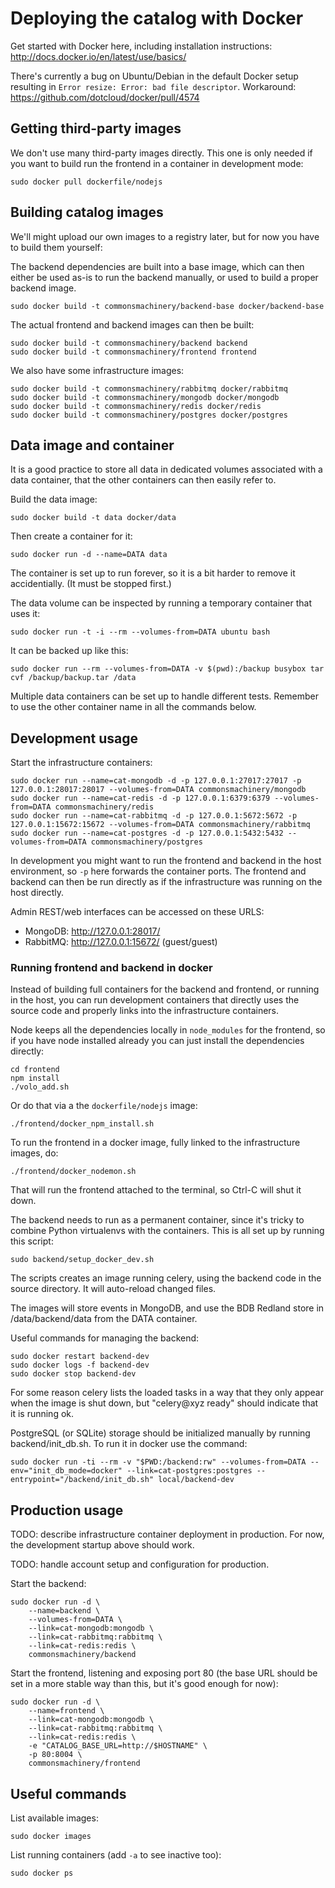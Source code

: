 Deploying the catalog with Docker
=================================

Get started with Docker here, including installation instructions:
http://docs.docker.io/en/latest/use/basics/

There's currently a bug on Ubuntu/Debian in the default Docker setup
resulting in `Error resize: Error: bad file descriptor`.  Workaround:
https://github.com/dotcloud/docker/pull/4574


Getting third-party images
--------------------------

We don't use many third-party images directly.  This one is only
needed if you want to build run the frontend in a container in
development mode:

    sudo docker pull dockerfile/nodejs


Building catalog images
-----------------------

We'll might upload our own images to a registry later, but for now you
have to build them yourself:

The backend dependencies are built into a base image, which can then
either be used as-is to run the backend manually, or used to build a
proper backend image.

    sudo docker build -t commonsmachinery/backend-base docker/backend-base

The actual frontend and backend images can then be built:

    sudo docker build -t commonsmachinery/backend backend
    sudo docker build -t commonsmachinery/frontend frontend

We also have some infrastructure images:

    sudo docker build -t commonsmachinery/rabbitmq docker/rabbitmq
    sudo docker build -t commonsmachinery/mongodb docker/mongodb
    sudo docker build -t commonsmachinery/redis docker/redis
    sudo docker build -t commonsmachinery/postgres docker/postgres


Data image and container
------------------------

It is a good practice to store all data in dedicated volumes
associated with a data container, that the other containers can then
easily refer to.

Build the data image:

    sudo docker build -t data docker/data

Then create a container for it:

    sudo docker run -d --name=DATA data

The container is set up to run forever, so it is a bit harder to
remove it accidentially.  (It must be stopped first.)

The data volume can be inspected by running a temporary container that
uses it:

    sudo docker run -t -i --rm --volumes-from=DATA ubuntu bash

It can be backed up like this:

    sudo docker run --rm --volumes-from=DATA -v $(pwd):/backup busybox tar cvf /backup/backup.tar /data

Multiple data containers can be set up to handle different tests.
Remember to use the other container name in all the commands below.

Development usage
-----------------

Start the infrastructure containers:

    sudo docker run --name=cat-mongodb -d -p 127.0.0.1:27017:27017 -p 127.0.0.1:28017:28017 --volumes-from=DATA commonsmachinery/mongodb
    sudo docker run --name=cat-redis -d -p 127.0.0.1:6379:6379 --volumes-from=DATA commonsmachinery/redis
    sudo docker run --name=cat-rabbitmq -d -p 127.0.0.1:5672:5672 -p 127.0.0.1:15672:15672 --volumes-from=DATA commonsmachinery/rabbitmq
    sudo docker run --name=cat-postgres -d -p 127.0.0.1:5432:5432 --volumes-from=DATA commonsmachinery/postgres

In development you might want to run the frontend and backend in the
host environment, so `-p` here forwards the container ports.  The
frontend and backend can then be run directly as if the infrastructure
was running on the host directly.

Admin REST/web interfaces can be accessed on these URLS:

* MongoDB: http://127.0.0.1:28017/
* RabbitMQ: http://127.0.0.1:15672/ (guest/guest)


### Running frontend and backend in docker

Instead of building full containers for the backend and frontend, or
running in the host, you can run development containers that directly
uses the source code and properly links into the infrastructure
containers.

Node keeps all the dependencies locally in `node_modules` for the
frontend, so if you have node installed already you can just install
the dependencies directly:
    
    cd frontend
    npm install
    ./volo_add.sh
    
Or do that via a the `dockerfile/nodejs` image:

    ./frontend/docker_npm_install.sh
    
To run the frontend in a docker image, fully linked to the
infrastructure images, do:

    ./frontend/docker_nodemon.sh

That will run the frontend attached to the terminal, so Ctrl-C will
shut it down.

The backend needs to run as a permanent container, since it's tricky
to combine Python virtualenvs with the containers.  This is all set up
by running this script:

    sudo backend/setup_docker_dev.sh

The scripts creates an image running celery, using the backend code in
the source directory.  It will auto-reload changed files.

The images will store events in MongoDB, and use the BDB Redland store
in /data/backend/data from the DATA container. 

Useful commands for managing the backend:

    sudo docker restart backend-dev
    sudo docker logs -f backend-dev
    sudo docker stop backend-dev

For some reason celery lists the loaded tasks in a way that they only
appear when the image is shut down, but "celery@xyz ready" should
indicate that it is running ok.

PostgreSQL (or SQLite) storage should be initialized manually by running backend/init_db.sh.
To run it in docker use the command:

    sudo docker run -ti --rm -v "$PWD:/backend:rw" --volumes-from=DATA --env="init_db_mode=docker" --link=cat-postgres:postgres --entrypoint="/backend/init_db.sh" local/backend-dev

Production usage
----------------

TODO: describe infrastructure container deployment in production.  For
now, the development startup above should work.

TODO: handle account setup and configuration for production.

Start the backend:

    sudo docker run -d \
        --name=backend \
        --volumes-from=DATA \
        --link=cat-mongodb:mongodb \
        --link=cat-rabbitmq:rabbitmq \
        --link=cat-redis:redis \
        commonsmachinery/backend


Start the frontend, listening and exposing port 80 (the base URL
should be set in a more stable way than this, but it's good enough for
now):

    sudo docker run -d \
        --name=frontend \
        --link=cat-mongodb:mongodb \
        --link=cat-rabbitmq:rabbitmq \
        --link=cat-redis:redis \
        -e "CATALOG_BASE_URL=http://$HOSTNAME" \
        -p 80:8004 \
        commonsmachinery/frontend


Useful commands
---------------

List available images:

    sudo docker images

List running containers (add `-a` to see inactive too):

    sudo docker ps
    

